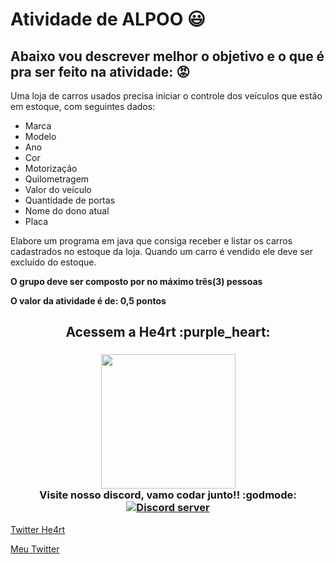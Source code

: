 # Atividade de ALPOO :smiley:

## Abaixo vou descrever melhor o objetivo e o que é pra ser feito na atividade: :rage:

Uma loja de carros usados precisa iniciar o controle dos veículos que estão em estoque, com seguintes dados:

- Marca
- Modelo
- Ano
- Cor
- Motorização
- Quilometragem
- Valor do veículo
- Quantidade de portas
- Nome do dono atual
- Placa

Elabore um programa em java que consiga receber e listar os carros cadastrados no estoque da loja. Quando um carro é vendido ele deve ser excluído do estoque.

**O grupo deve ser composto por no máximo três(3) pessoas**

**O valor da atividade é de: 0,5 pontos**

<h2 align="center">
  Acessem a He4rt :purple_heart:
</h2>

<h3 align="center">
  <img src="https://heartdevs.com/wp-content/uploads/2018/12/logo.png" width="215"><br>
    Visite nosso discord, vamo codar junto!! :godmode:
	<a href="https://discord.io/He4rt" target="_blank">
	<img src="https://discordapp.com/api/guilds/452926217558163456/embed.png" alt="Discord server"/></a><br>
</h3>

[Twitter He4rt](https://twitter.com/He4rtDevs)

[Meu Twitter](https://twitter.com/m7AeiHe4rt)

